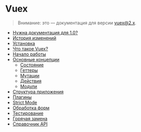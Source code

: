 # Vuex

<!--email_off-->
> Внимание: это — документация для версии vuex@2.x.
<!--/email_off-->

- [Нужна документация для 1.0?](https://github.com/vuejs/vuex/tree/1.0/docs)
- [История изменений](https://github.com/vuejs/vuex/releases)
- [Установка](installation.md)
- [Что такое Vuex?](intro.md)
- [Начало работы](getting-started.md)
- [Основные концепции](core-concepts.md)
  - [Состояние](state.md)
  - [Геттеры](getters.md)
  - [Мутации](mutations.md)
  - [Действия](actions.md)
  - [Модули](modules.md)
- [Структура приложения](structure.md)
- [Плагины](plugins.md)
- [Strict Mode](strict.md)
- [Обработка форм](forms.md)
- [Тестирование](testing.md)
- [Горячая замена](hot-reload.md)
- [Справочник API](api.md)

